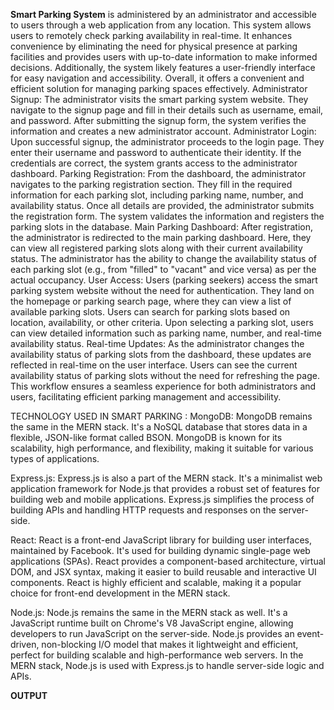 **Smart Parking System** is administered by an administrator and accessible to users through a web application from any location. This system allows users to remotely check parking availability in real-time. It enhances convenience by eliminating the need for physical presence at parking facilities and provides users with up-to-date information to make informed decisions. Additionally, the system likely features a user-friendly interface for easy navigation and accessibility. Overall, it offers a convenient and efficient solution for managing parking spaces effectively.
Administrator Signup: The administrator visits the smart parking system website. They navigate to the signup page and fill in their details such as username, email, and password. After submitting the signup form, the system verifies the information and creates a new administrator account. Administrator Login: Upon successful signup, the administrator proceeds to the login page. They enter their username and password to authenticate their identity. If the credentials are correct, the system grants access to the administrator dashboard. 
Parking Registration: From the dashboard, the administrator navigates to the parking registration section. They fill in the required information for each parking slot, including parking name, number, and availability status. Once all details are provided, the administrator submits the registration form. The system validates the information and registers the parking slots in the database. 
Main Parking Dashboard: After registration, the administrator is redirected to the main parking dashboard. Here, they can view all registered parking slots along with their current availability status. The administrator has the ability to change the availability status of each parking slot (e.g., from "filled" to "vacant" and vice versa) as per the actual occupancy. 
User Access: Users (parking seekers) access the smart parking system website without the need for authentication. They land on the homepage or parking search page, where they can view a list of available parking slots. Users can search for parking slots based on location, availability, or other criteria. Upon selecting a parking slot, users can view detailed information such as parking name, number, and real-time availability status. 
Real-time Updates: As the administrator changes the availability status of parking slots from the dashboard, these updates are reflected in real-time on the user interface. Users can see the current availability status of parking slots without the need for refreshing the page. This workflow ensures a seamless experience for both administrators and users, facilitating efficient parking management and accessibility.

TECHNOLOGY USED IN SMART PARKING : 
MongoDB: MongoDB remains the same in the MERN stack. It's a NoSQL database that stores data in a flexible, JSON-like format called BSON. MongoDB is known for its scalability, high performance, and flexibility, making it suitable for various types of applications.

Express.js: Express.js is also a part of the MERN stack. It's a minimalist web application framework for Node.js that provides a robust set of features for building web and mobile applications. Express.js simplifies the process of building APIs and handling HTTP requests and responses on the server-side.

React: React is a front-end JavaScript library for building user interfaces, maintained by Facebook. It's used for building dynamic single-page web applications (SPAs). React provides a component-based architecture, virtual DOM, and JSX syntax, making it easier to build reusable and interactive UI components. React is highly efficient and scalable, making it a popular choice for front-end development in the MERN stack.

Node.js: Node.js remains the same in the MERN stack as well. It's a JavaScript runtime built on Chrome's V8 JavaScript engine, allowing developers to run JavaScript on the server-side. Node.js provides an event-driven, non-blocking I/O model that makes it lightweight and efficient, perfect for building scalable and high-performance web servers. In the MERN stack, Node.js is used with Express.js to handle server-side logic and APIs.

**OUTPUT**


